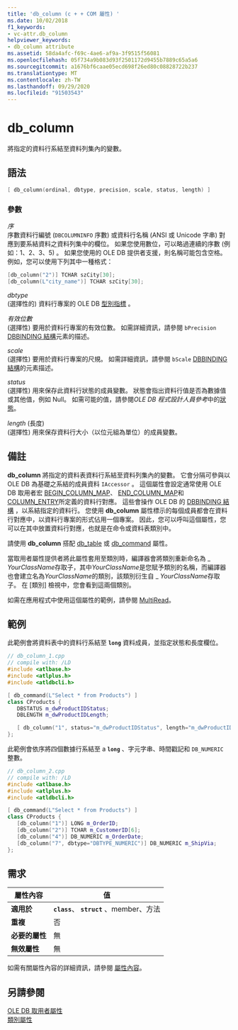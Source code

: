 ```yaml
---
title: 'db_column (c + + COM 屬性) '
ms.date: 10/02/2018
f1_keywords:
- vc-attr.db_column
helpviewer_keywords:
- db_column attribute
ms.assetid: 58da4afc-f69c-4ae6-af9a-3f9515f56081
ms.openlocfilehash: 05f734a9b083d93f2501172d9455b7889c65a5a6
ms.sourcegitcommit: a1676bf6caae05ecd698f26ed80c08828722b237
ms.translationtype: MT
ms.contentlocale: zh-TW
ms.lasthandoff: 09/29/2020
ms.locfileid: "91503543"
---
```

# <a name="db_column"></a>db_column

將指定的資料行系結至資料列集內的變數。

## <a name="syntax"></a>語法

```cpp
[ db_column(ordinal, dbtype, precision, scale, status, length) ]
```

### <a name="parameters"></a>參數

*序*<br/>
序數資料行編號 (`DBCOLUMNINFO` 序數) 或資料行名稱 (ANSI 或 Unicode 字串) 對應到要系結資料之資料列集中的欄位。 如果您使用數位，可以略過連續的序數 (例如：1、2、3、5) 。 如果您使用的 OLE DB 提供者支援，則名稱可能包含空格。 例如，您可以使用下列其中一種格式：

```cpp
[db_column("2")] TCHAR szCity[30];
[db_column(L"city_name")] TCHAR szCity[30];
```

*dbtype*<br/>
 (選擇性的) 資料行專案的 OLE DB [型別指標](/previous-versions/windows/desktop/ms711251(v=vs.85)) 。

*有效位數*<br/>
 (選擇性) 要用於資料行專案的有效位數。 如需詳細資訊，請參閱 `bPrecision` [DBBINDING 結構](/previous-versions/windows/desktop/ms716845(v=vs.85))元素的描述。

*scale*<br/>
 (選擇性) 要用於資料行專案的尺規。 如需詳細資訊，請參閱 `bScale` [DBBINDING 結構](/previous-versions/windows/desktop/ms716845(v=vs.85))的元素描述。

*status*<br/>
 (選擇性) 用來保存此資料行狀態的成員變數。 狀態會指出資料行值是否為數據值或其他值，例如 Null。 如需可能的值，請參閱*OLE DB 程式設計人員參考*中的[狀態](/previous-versions/windows/desktop/ms722617(v=vs.85))。

*length* (長度)<br/>
 (選擇性) 用來保存資料行大小（以位元組為單位）的成員變數。

## <a name="remarks"></a>備註

**db_column** 將指定的資料表資料行系結至資料列集內的變數。 它會分隔可參與以 OLE DB 為基礎之系結的成員資料 `IAccessor` 。 這個屬性會設定通常使用 OLE DB 取用者宏 [BEGIN_COLUMN_MAP](../../data/oledb/macros-and-global-functions-for-ole-db-consumer-templates.md#begin_column_map)、 [END_COLUMN_MAP](../../data/oledb/macros-and-global-functions-for-ole-db-consumer-templates.md#end_column_map)和 [COLUMN_ENTRY](../../data/oledb/macros-and-global-functions-for-ole-db-consumer-templates.md#column_entry)所定義的資料行對應。 這些會操作 OLE DB 的 [DBBINDING 結構](/previous-versions/windows/desktop/ms716845(v=vs.85)) ，以系結指定的資料行。 您使用 **db_column** 屬性標示的每個成員都會在資料行對應中，以資料行專案的形式佔用一個專案。 因此，您可以呼叫這個屬性，您可以在其中放置資料行對應，也就是在命令或資料表類別中。

請使用 **db_column** 搭配 [db_table](db-table.md) 或 [db_command](db-command.md) 屬性。

當取用者屬性提供者將此屬性套用至類別時，編譯器會將類別重新命名為 \_ *YourClassName*存取子，其中*YourClassName*是您賦予類別的名稱，而編譯器也會建立名為*YourClassName*的類別，該類別衍生自 \_ *YourClassName*存取子。  在 [類別] 檢視中，您會看到這兩個類別。

如需在應用程式中使用這個屬性的範例，請參閱 [MultiRead](https://github.com/Microsoft/VCSamples/tree/master/VC2010Samples/ATL/OLEDB/Consumer)。

## <a name="examples"></a>範例

此範例會將資料表中的資料行系結至 **`long`** 資料成員，並指定狀態和長度欄位。

```cpp
// db_column_1.cpp
// compile with: /LD
#include <atlbase.h>
#include <atlplus.h>
#include <atldbcli.h>

[ db_command(L"Select * from Products") ]
class CProducts {
   DBSTATUS m_dwProductIDStatus;
   DBLENGTH m_dwProductIDLength;

   [ db_column("1", status="m_dwProductIDStatus", length="m_dwProductIDLength") ] LONG m_ProductID;
};
```

此範例會依序將四個數據行系結至 a **`long`** 、字元字串、時間戳記和 `DB_NUMERIC` 整數。

```cpp
// db_column_2.cpp
// compile with: /LD
#include <atlbase.h>
#include <atlplus.h>
#include <atldbcli.h>

[ db_command(L"Select * from Products") ]
class CProducts {
   [db_column("1")] LONG m_OrderID;
   [db_column("2")] TCHAR m_CustomerID[6];
   [db_column("4")] DB_NUMERIC m_OrderDate;
   [db_column("7", dbtype="DBTYPE_NUMERIC")] DB_NUMERIC m_ShipVia;
};
```

## <a name="requirements"></a>需求

| 屬性內容 | 值 |
|-|-|
|**適用於**|**`class`**、 **`struct`** 、member、方法|
|**重複**|否|
|**必要的屬性**|無|
|**無效屬性**|無|

如需有關屬性內容的詳細資訊，請參閱 [屬性內容](cpp-attributes-com-net.md#contexts)。

## <a name="see-also"></a>另請參閱

[OLE DB 取用者屬性](ole-db-consumer-attributes.md)<br/>
[類別屬性](class-attributes.md)
